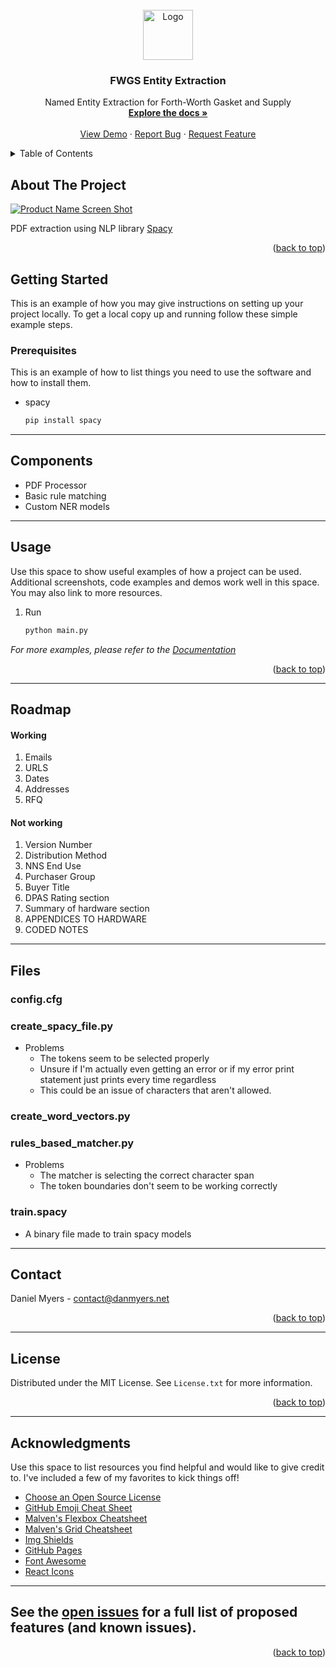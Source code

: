 <!-- PROJECT LOGO -->
<br />
<div align="center">
  <a href="https://github.com/othneildrew/Best-README-Template">
    <img src="images/logo.png" alt="Logo" width="80" height="80">
  </a>

  <h3 align="center">FWGS Entity Extraction</h3>

  <p align="center">
    Named Entity Extraction for Forth-Worth Gasket and Supply
    <br />
    <a href="https://github.com/othneildrew/Best-README-Template"><strong>Explore the docs »</strong></a>
    <br />
    <br />
    <a href="https://github.com/othneildrew/Best-README-Template">View Demo</a>
    ·
    <a href="https://github.com/othneildrew/Best-README-Template/issues">Report Bug</a>
    ·
    <a href="https://github.com/othneildrew/Best-README-Template/issues">Request Feature</a>
  </p>
</div>



<!-- TABLE OF CONTENTS -->
<details>
  <summary>Table of Contents</summary>
  <ol>
    <li>
      <a href="#about-the-project">About The Project</a>
    </li>
    <li>
      <a href="#getting-started">Getting Started</a>
      <ul>
        <li><a href="#prerequisites">Prerequisites</a></li>
        <!-- <li><a href="#installation">Installation</a></li> -->
      </ul>
    </li>
    <li><a href="#components">Components</a></li>
    <li><a href="#usage">Usage</a></li>
    <li><a href="#roadmap">Roadmap</a></li>
    <li><a href="#files">File Contents</li>
    <li><a href="#contact">Contact</a></li>
    <li><a href="#license">License</a></li>
    <li><a href="#acknowledgments">Acknowledgments</a></li>
  </ol>
</details>



<!-- ABOUT THE PROJECT -->
## About The Project

[![Product Name Screen Shot][product-screenshot]](https://example.com)

PDF extraction using NLP library [Spacy](https://spacy.io/api)

<p align="right">(<a href="#readme-top">back to top</a>)</p>

<!-- GETTING STARTED -->
## Getting Started

This is an example of how you may give instructions on setting up your project locally.
To get a local copy up and running follow these simple example steps.

### Prerequisites

This is an example of how to list things you need to use the software and how to install them.
* spacy
  ```sh
  pip install spacy
  ```

<!-- ### Installation

_Below is an example of how you can instruct your audience on installing and setting up your app. This template doesn't rely on any external dependencies or services._

<p align="right">(<a href="#readme-top">back to top</a>)</p> -->

---
<!-- Components -->
## Components
* PDF Processor
* Basic rule matching
* Custom NER models

---
<!-- USAGE EXAMPLES -->
## Usage

Use this space to show useful examples of how a project can be used. Additional screenshots, code examples and demos work well in this space. You may also link to more resources.

1. Run
   ```sh
   python main.py
   ```

_For more examples, please refer to the [Documentation](https://example.com)_

<p align="right">(<a href="#readme-top">back to top</a>)</p>


---
<!-- ROADMAP -->
## Roadmap
#### Working
1. Emails
2. URLS
3. Dates
4. Addresses
5. RFQ

#### Not working
1. Version Number
2. Distribution Method
3. NNS End Use
4. Purchaser Group
5. Buyer Title
6. DPAS Rating section
7. Summary of hardware section
8. APPENDICES TO HARDWARE
9. CODED NOTES

---
<!-- Files -->
## Files
### config.cfg

### create_spacy_file.py

- Problems
    - The tokens seem to be selected properly
    - Unsure if I'm actually even getting an error or if my error print statement just prints every time regardless
    - This could be an issue of characters that aren't allowed.

### create_word_vectors.py

### rules_based_matcher.py

- Problems
    - The matcher is selecting the correct character span
    - The token boundaries don't seem to be working correctly

### train.spacy

- A binary file made to train spacy models

---
<!-- CONTACT -->
## Contact

Daniel Myers - contact@danmyers.net

<p align="right">(<a href="#readme-top">back to top</a>)</p>

---
<!-- License -->
## License

Distributed under the MIT License. See `License.txt` for more information.

<p align="right">(<a href="#readme-top">back to top</a>)</p>

---
<!-- ACKNOWLEDGMENTS -->
## Acknowledgments

Use this space to list resources you find helpful and would like to give credit to. I've included a few of my favorites to kick things off!

* [Choose an Open Source License](https://choosealicense.com)
* [GitHub Emoji Cheat Sheet](https://www.webpagefx.com/tools/emoji-cheat-sheet)
* [Malven's Flexbox Cheatsheet](https://flexbox.malven.co/)
* [Malven's Grid Cheatsheet](https://grid.malven.co/)
* [Img Shields](https://shields.io)
* [GitHub Pages](https://pages.github.com)
* [Font Awesome](https://fontawesome.com)
* [React Icons](https://react-icons.github.io/react-icons/search)

---
See the [open issues](https://github.com/othneildrew/Best-README-Template/issues) for a full list of proposed features (and known issues).
---

<p align="right">(<a href="#readme-top">back to top</a>)</p>

<!-- MARKDOWN LINKS & IMAGES -->
<!-- https://www.markdownguide.org/basic-syntax/#reference-style-links -->
[contributors-shield]: https://img.shields.io/github/contributors/othneildrew/Best-README-Template.svg?style=for-the-badge
[contributors-url]: https://github.com/othneildrew/Best-README-Template/graphs/contributors
[forks-shield]: https://img.shields.io/github/forks/othneildrew/Best-README-Template.svg?style=for-the-badge
[forks-url]: https://github.com/othneildrew/Best-README-Template/network/members
[stars-shield]: https://img.shields.io/github/stars/othneildrew/Best-README-Template.svg?style=for-the-badge
[stars-url]: https://github.com/othneildrew/Best-README-Template/stargazers
[issues-shield]: https://img.shields.io/github/issues/othneildrew/Best-README-Template.svg?style=for-the-badge
[issues-url]: https://github.com/othneildrew/Best-README-Template/issues
[license-shield]: https://img.shields.io/github/license/othneildrew/Best-README-Template.svg?style=for-the-badge
[license-url]: https://github.com/othneildrew/Best-README-Template/blob/master/LICENSE.txt
[linkedin-shield]: https://img.shields.io/badge/-LinkedIn-black.svg?style=for-the-badge&logo=linkedin&colorB=555
[linkedin-url]: https://linkedin.com/in/othneildrew
[product-screenshot]: images/screenshot.png